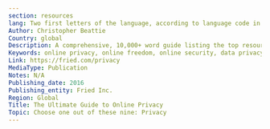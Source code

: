 ```yaml
---
section: resources
lang: Two first letters of the language, according to language code in this table
Author: Christopher Beattie
Country: global
Description: A comprehensive, 10,000+ word guide listing the top resources an individual should use to protect their online privacy
Keywords: online privacy, online freedom, online security, data privacy
Link: https://fried.com/privacy
MediaType: Publication
Notes: N/A
Publishing_date: 2016
Publishing_entity: Fried Inc.
Region: Global
Title: The Ultimate Guide to Online Privacy
Topic: Choose one out of these nine: Privacy
---
```

